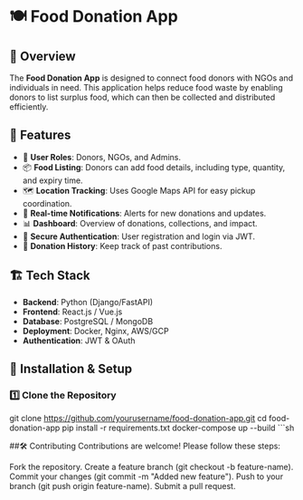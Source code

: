 # 🍽️ Food Donation App

## 📌 Overview
The **Food Donation App** is designed to connect food donors with NGOs and individuals in need. This application helps reduce food waste by enabling donors to list surplus food, which can then be collected and distributed efficiently.

## 🚀 Features
- 📍 **User Roles**: Donors, NGOs, and Admins.
- 📦 **Food Listing**: Donors can add food details, including type, quantity, and expiry time.
- 🗺️ **Location Tracking**: Uses Google Maps API for easy pickup coordination.
- 🔔 **Real-time Notifications**: Alerts for new donations and updates.
- 📊 **Dashboard**: Overview of donations, collections, and impact.
- 🔐 **Secure Authentication**: User registration and login via JWT.
- 📜 **Donation History**: Keep track of past contributions.

## 🏗️ Tech Stack
- **Backend**: Python (Django/FastAPI)
- **Frontend**: React.js / Vue.js
- **Database**: PostgreSQL / MongoDB
- **Deployment**: Docker, Nginx, AWS/GCP
- **Authentication**: JWT & OAuth


## 🔧 Installation & Setup
### 1️⃣ Clone the Repository

git clone https://github.com/yourusername/food-donation-app.git
cd food-donation-app
pip install -r requirements.txt
docker-compose up --build ```sh

##🛠 Contributing
Contributions are welcome! Please follow these steps:

Fork the repository.
Create a feature branch (git checkout -b feature-name).
Commit your changes (git commit -m "Added new feature").
Push to your branch (git push origin feature-name).
Submit a pull request.

